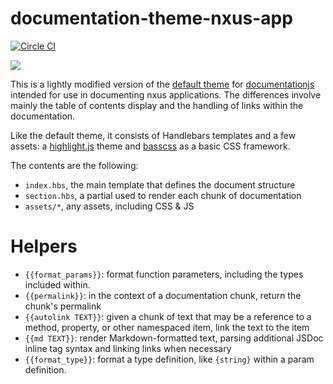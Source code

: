 # documentation-theme-nxus-app

[![Circle CI](https://circleci.com/gh/documentationjs/documentation-theme-default.svg?style=svg)](https://circleci.com/gh/documentationjs/documentation-theme-default)

![](screenshot.png)

This is a lightly modified version of the
[default theme](https://github.com/documentationjs/documentation-theme-default)
for [documentationjs](https://github.com/documentationjs) intended for
use in documenting nxus applications. The differences involve mainly the
table of contents display and the handling of links within the
documentation.

Like the default theme,
it consists of Handlebars templates and a few assets: a [highlight.js](https://highlightjs.org/)
theme and [basscss](http://www.basscss.com/) as a basic CSS framework.

The contents are the following:

* `index.hbs`, the main template that defines the document structure
* `section.hbs`, a partial used to render each chunk of documentation
* `assets/*`, any assets, including CSS & JS

# Helpers

* `{{format_params}}`: format function parameters, including the types
  included within.
* `{{permalink}}`: in the context of a documentation chunk,
  return the chunk's permalink
* `{{autolink TEXT}}`: given a chunk of text that may be a reference to a
  method, property, or other namespaced item, link the text to the item
* `{{md TEXT}}`: render Markdown-formatted text, parsing additional
  JSDoc inline tag syntax and linking links when necessary
* `{{format_type}}`: format a type definition, like `{string}` within a
  param definition.
